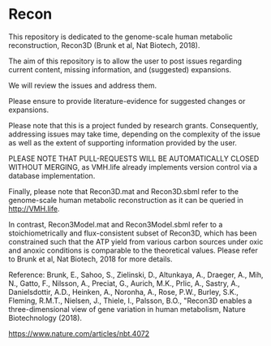# Recon

This repository is dedicated to the genome-scale human metabolic reconstruction, Recon3D (Brunk et al, Nat Biotech, 2018).

The aim of this repository is to allow the user to post issues regarding current content, missing information, and (suggested) expansions.

We will review the issues and address them.

Please ensure to provide literature-evidence for suggested changes or expansions.

Please note that this is a project funded by research grants. Consequently, addressing issues may take time, depending on the complexity of the issue as well as the extent of supporting information provided by the user.

PLEASE NOTE THAT PULL-REQUESTS WILL BE AUTOMATICALLY CLOSED WITHOUT MERGING, as VMH.life already implements version control via a database implementation. 

Finally, please note that 
Recon3D.mat and Recon3D.sbml refer to the genome-scale human metabolic reconstruction as it can be queried in http://VMH.life.

In contrast, Recon3Model.mat and Recon3Model.sbml refer to a stoichiometrically and flux-consistent subset of Recon3D, which has been constrained such that the ATP yield from various carbon sources under oxic and anoxic conditions is comparable to the theoretical values. Please refer to Brunk et al, Nat Biotech, 2018 for more details.


Reference:
Brunk, E., Sahoo, S., Zielinski, D., Altunkaya, A., Draeger, A., Mih, N., Gatto, F., Nilsson, A.,
Preciat, G., Aurich, M.K., Prlic, A., Sastry, A., Danielsdottir, A.D., Heinken, A., Noronha, A.,
Rose, P.W., Burley, S.K., Fleming, R.M.T., Nielsen, J., Thiele, I., Palsson, B.O., "Recon3D
enables a three-dimensional view of gene variation in human metabolism, Nature Biotechnology
(2018).

https://www.nature.com/articles/nbt.4072
